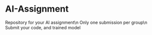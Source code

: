 # AI-Assignment
Repository for your AI assignment\n
Only one submission per group\n
Submit your code, and trained model
